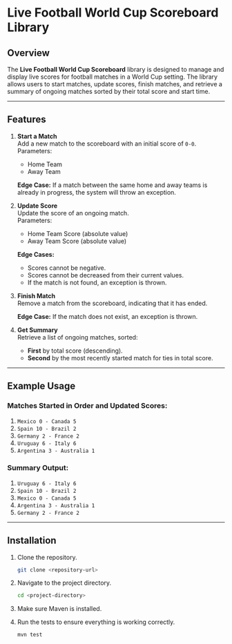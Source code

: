 # Live Football World Cup Scoreboard Library

## Overview

The **Live Football World Cup Scoreboard** library is designed to manage and display live scores for football matches in a World Cup setting. The library allows users to start matches, update scores, finish matches, and retrieve a summary of ongoing matches sorted by their total score and start time.

---

## Features

1. **Start a Match**  
   Add a new match to the scoreboard with an initial score of `0-0`.  
   Parameters:
    - Home Team
    - Away Team

   **Edge Case:** If a match between the same home and away teams is already in progress, the system will throw an exception.

2. **Update Score**  
   Update the score of an ongoing match.  
   Parameters:
    - Home Team Score (absolute value)
    - Away Team Score (absolute value)

   **Edge Cases:**
    - Scores cannot be negative.
    - Scores cannot be decreased from their current values.
    - If the match is not found, an exception is thrown.

3. **Finish Match**  
   Remove a match from the scoreboard, indicating that it has ended.

   **Edge Case:** If the match does not exist, an exception is thrown.

4. **Get Summary**  
   Retrieve a list of ongoing matches, sorted:
    - **First** by total score (descending).
    - **Second** by the most recently started match for ties in total score.

---

## Example Usage

### Matches Started in Order and Updated Scores:
1. `Mexico 0 - Canada 5`
2. `Spain 10 - Brazil 2`
3. `Germany 2 - France 2`
4. `Uruguay 6 - Italy 6`
5. `Argentina 3 - Australia 1`

### Summary Output:
1. `Uruguay 6 - Italy 6`
2. `Spain 10 - Brazil 2`
3. `Mexico 0 - Canada 5`
4. `Argentina 3 - Australia 1`
5. `Germany 2 - France 2`

---

## Installation

1. Clone the repository.
   ```bash
   git clone <repository-url>
   ```

2. Navigate to the project directory.
   ```bash
   cd <project-directory>
   ```

3. Make sure Maven is installed.

4. Run the tests to ensure everything is working correctly.
   ```bash
   mvn test
   ```
